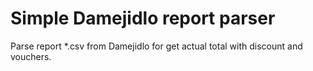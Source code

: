 # Simple Damejidlo report parser 

Parse report *.csv from Damejidlo for get actual total with discount and vouchers.  